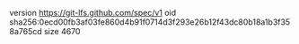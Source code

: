 version https://git-lfs.github.com/spec/v1
oid sha256:0ecd00fb3af03fe860d4b91f0714d3f293e26b12f43dc80b18a1b3f358a765cd
size 4670
